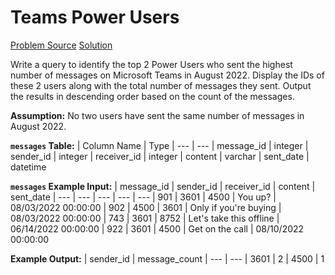 # Teams Power Users

[Problem Source](https://datalemur.com/questions/teams-power-users)
[Solution](solutions/024_teams_power_users.sql)

Write a query to identify the top 2 Power Users who sent the highest number of messages on Microsoft Teams in August 2022. Display the IDs of these 2 users along with the total number of messages they sent. Output the results in descending order based on the count of the messages.

**Assumption:**
No two users have sent the same number of messages in August 2022.

**`messages` Table:**
| Column Name | Type
| --- | ---
| message_id | integer
| sender_id | integer
| receiver_id | integer
| content | varchar
| sent_date | datetime

**`messages` Example Input:**
| message_id | sender_id | receiver_id | content | sent_date
| --- | --- | --- | --- | ---
| 901 | 3601 | 4500 | You up? | 08/03/2022 00:00:00
| 902 | 4500 | 3601 | Only if you're buying | 08/03/2022 00:00:00
| 743 | 3601 | 8752 | Let's take this offline | 06/14/2022 00:00:00
| 922 | 3601 | 4500 | Get on the call | 08/10/2022 00:00:00

**Example Output:**
| sender_id | message_count
| --- | ---
| 3601 | 2
| 4500 | 1
